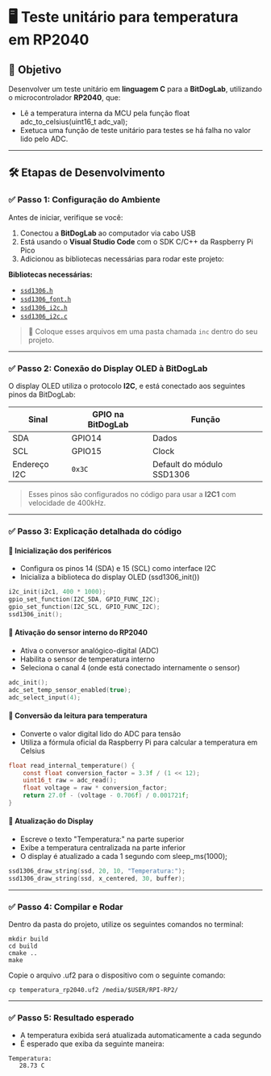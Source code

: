 # 🖥️ Teste unitário para temperatura em RP2040

## 🎯 Objetivo

Desenvolver um teste unitário em **linguagem C** para a **BitDogLab**, utilizando o microcontrolador **RP2040**, que:

- Lê a temperatura interna da MCU pela função float adc_to_celsius(uint16_t adc_val);
- Exetuca uma função de teste unitário para testes se há falha no valor lido pelo ADC.

---

## 🛠️ Etapas de Desenvolvimento

### ✅ Passo 1: Configuração do Ambiente

Antes de iniciar, verifique se você:

1. Conectou a **BitDogLab** ao computador via cabo USB
2. Está usando o **Visual Studio Code** com o SDK C/C++ da Raspberry Pi Pico
3. Adicionou as bibliotecas necessárias para rodar este projeto:

**Bibliotecas necessárias:**

- [`ssd1306.h`](https://github.com/BitDogLab/BitDogLab-C/blob/main/display_oled/inc/ssd1306.h)
- [`ssd1306_font.h`](https://github.com/BitDogLab/BitDogLab-C/blob/main/display_oled/inc/ssd1306_font.h) 
- [`ssd1306_i2c.h`](https://github.com/BitDogLab/BitDogLab-C/blob/main/display_oled/inc/ssd1306_i2c.h) 
- [`ssd1306_i2c.c`](https://github.com/BitDogLab/BitDogLab-C/blob/main/display_oled/inc/ssd1306_i2c.c)

> 📂 Coloque esses arquivos em uma pasta chamada `inc` dentro do seu projeto.

---

### ✅ Passo 2: Conexão do Display OLED à BitDogLab

O display OLED utiliza o protocolo **I2C**, e está conectado aos seguintes pinos da BitDogLab:

| Sinal | GPIO na BitDogLab | Função |
|-------|-------------------|--------|
| SDA   | GPIO14            | Dados |
| SCL   | GPIO15            | Clock |
| Endereço I2C | `0x3C`     | Default do módulo SSD1306 |

> Esses pinos são configurados no código para usar a **I2C1** com velocidade de 400kHz.

---

### ✅ Passo 3: Explicação detalhada do código

#### 🔹 Inicialização dos periféricos

- Configura os pinos 14 (SDA) e 15 (SCL) como interface I2C
- Inicializa a biblioteca do display OLED (ssd1306_init())

```c
i2c_init(i2c1, 400 * 1000);
gpio_set_function(I2C_SDA, GPIO_FUNC_I2C);
gpio_set_function(I2C_SCL, GPIO_FUNC_I2C);
ssd1306_init();
```

#### 🔹 Ativação do sensor interno do RP2040

- Ativa o conversor analógico-digital (ADC)
- Habilita o sensor de temperatura interno
- Seleciona o canal 4 (onde está conectado internamente o sensor)

```c
adc_init();
adc_set_temp_sensor_enabled(true);
adc_select_input(4);
```

#### 🔹 Conversão da leitura para temperatura

- Converte o valor digital lido do ADC para tensão
- Utiliza a fórmula oficial da Raspberry Pi para calcular a temperatura em Celsius

```c
float read_internal_temperature() {
    const float conversion_factor = 3.3f / (1 << 12);
    uint16_t raw = adc_read();
    float voltage = raw * conversion_factor;
    return 27.0f - (voltage - 0.706f) / 0.001721f;
}
```

#### 🔹 Atualização do Display

- Escreve o texto "Temperatura:" na parte superior
- Exibe a temperatura centralizada na parte inferior
- O display é atualizado a cada 1 segundo com sleep_ms(1000);



```c
ssd1306_draw_string(ssd, 20, 10, "Temperatura:");
ssd1306_draw_string(ssd, x_centered, 30, buffer);
```

---

### ✅ Passo 4: Compilar e Rodar

Dentro da pasta do projeto, utilize os seguintes comandos no terminal:

```
mkdir build
cd build
cmake ..
make
```

Copie o arquivo .uf2 para o dispositivo com o seguinte comando:

```
cp temperatura_rp2040.uf2 /media/$USER/RPI-RP2/
```

---

### ✅ Passo 5: Resultado esperado

- A temperatura exibida será atualizada automaticamente a cada segundo
- É esperado que exiba da seguinte maneira:

```
Temperatura:
   28.73 C
```